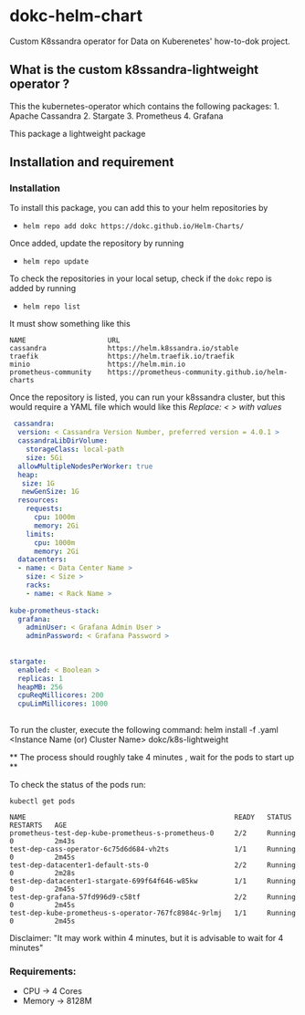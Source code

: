 # dokc-helm-chart
Custom K8ssandra operator for Data on Kuberenetes' how-to-dok project.

## What is the custom k8ssandra-lightweight operator ?

This the kubernetes-operator which contains the following packages:
    1. Apache Cassandra
    2. Stargate 
    3. Prometheus
    4. Grafana

This package a lightweight package

## Installation and requirement

### Installation
To install this package, you can add this to your helm repositories by 

- `helm repo add dokc https://dokc.github.io/Helm-Charts/`

Once added, update the repository by running

- `helm repo update`

To check the repositories in your local setup, check if the `dokc` repo is added by running

- `helm repo list`

It must show something like this
```
NAME                    URL
cassandra               https://helm.k8ssandra.io/stable
traefik                 https://helm.traefik.io/traefik
minio                   https://helm.min.io
prometheus-community    https://prometheus-community.github.io/helm-charts
```

Once the repository is listed, you can run your k8ssandra cluster, but this would require a YAML file which would like this
_Replace: < > with values_

```yaml
 cassandra:
  version: < Cassandra Version Number, preferred version = 4.0.1 >  
  cassandraLibDirVolume:
    storageClass: local-path
    size: 5Gi
  allowMultipleNodesPerWorker: true
  heap:
   size: 1G
   newGenSize: 1G
  resources:
    requests:
      cpu: 1000m
      memory: 2Gi
    limits:
      cpu: 1000m
      memory: 2Gi
  datacenters:
  - name: < Data Center Name >
    size: < Size >
    racks:
    - name: < Rack Name >
    
kube-prometheus-stack:
  grafana:
    adminUser: < Grafana Admin User >
    adminPassword: < Grafana Password >
    
    
stargate:
  enabled: < Boolean >
  replicas: 1
  heapMB: 256
  cpuReqMillicores: 200
  cpuLimMillicores: 1000
  
```

To run the cluster, execute the following command: helm install -f <filename>.yaml <Instance Name (or) Cluster Name> dokc/k8s-lightweight

** The process should roughly take 4 minutes , wait for the pods to start up **

To check the status of the pods run:

`kubectl get pods`

```
NAME                                                   READY   STATUS    RESTARTS   AGE
prometheus-test-dep-kube-prometheus-s-prometheus-0     2/2     Running   0          2m43s
test-dep-cass-operator-6c75d6d684-vh2ts                1/1     Running   0          2m45s
test-dep-datacenter1-default-sts-0                     2/2     Running   0          2m28s
test-dep-datacenter1-stargate-699f64f646-w85kw         1/1     Running   0          2m45s
test-dep-grafana-57fd996d9-c58tf                       2/2     Running   0          2m45s
test-dep-kube-prometheus-s-operator-767fc8984c-9rlmj   1/1     Running   0          2m45s
```

Disclaimer: "It may work within 4 minutes, but it is advisable to wait for 4 minutes"


### Requirements:
 - CPU -> 4 Cores
 - Memory -> 8128M

